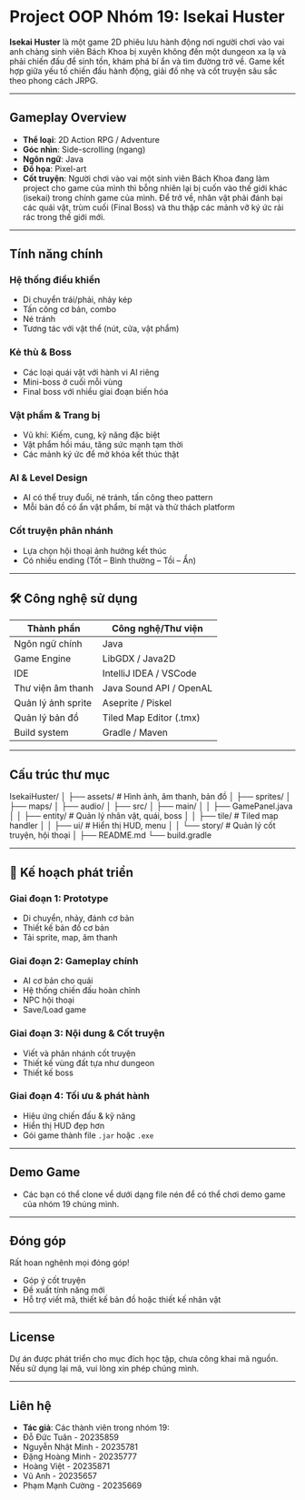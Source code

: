 # Project OOP Nhóm 19: Isekai Huster

**Isekai Huster** là một game 2D phiêu lưu hành động nơi người chơi vào vai anh chàng
sinh viên Bách Khoa bị xuyên không đến một dungeon xa lạ và phải chiến đấu để sinh tồn, 
khám phá bí ẩn và tìm đường trở về. Game kết hợp giữa yếu tố chiến đấu hành động, 
giải đố nhẹ và cốt truyện sâu sắc theo phong cách JRPG.

---

## Gameplay Overview

- **Thể loại**: 2D Action RPG / Adventure
- **Góc nhìn**: Side-scrolling (ngang)
- **Ngôn ngữ**: Java
- **Đồ họa**: Pixel-art
- **Cốt truyện**: 
Người chơi vào vai một sinh viên Bách Khoa đang làm project cho game của mình thì bỗng nhiên 
lại bị cuốn vào thế giới khác (isekai) trong chính game của mình. Để trở về, nhân vật phải 
đánh bại các quái vật, trùm cuối (Final Boss) và thu thập các mảnh vỡ ký ức rải rác trong thế giới mới.

---

## Tính năng chính

### Hệ thống điều khiển
- Di chuyển trái/phải, nhảy kép
- Tấn công cơ bản, combo
- Né tránh
- Tương tác với vật thể (nút, cửa, vật phẩm)

### Kẻ thù & Boss
- Các loại quái vật với hành vi AI riêng
- Mini-boss ở cuối mỗi vùng
- Final boss với nhiều giai đoạn biến hóa

### Vật phẩm & Trang bị
- Vũ khí: Kiếm, cung, kỹ năng đặc biệt
- Vật phẩm hồi máu, tăng sức mạnh tạm thời
- Các mảnh ký ức để mở khóa kết thúc thật

### AI & Level Design
- AI có thể truy đuổi, né tránh, tấn công theo pattern
- Mỗi bản đồ có ẩn vật phẩm, bí mật và thử thách platform

### Cốt truyện phân nhánh
- Lựa chọn hội thoại ảnh hưởng kết thúc
- Có nhiều ending (Tốt – Bình thường – Tồi – Ẩn)

---

## 🛠️ Công nghệ sử dụng

| Thành phần         | Công nghệ/Thư viện         |
|--------------------|-----------------------------|
| Ngôn ngữ chính      | Java                        |
| Game Engine         | LibGDX / Java2D             |
| IDE                 | IntelliJ IDEA / VSCode      |
| Thư viện âm thanh   | Java Sound API / OpenAL     |
| Quản lý ảnh sprite  | Aseprite / Piskel           |
| Quản lý bản đồ      | Tiled Map Editor (.tmx)     |
| Build system        | Gradle / Maven              |

---

## Cấu trúc thư mục

IsekaiHuster/
│
├── assets/ # Hình ảnh, âm thanh, bản đồ
│ ├── sprites/
│ ├── maps/
│ ├── audio/
│
├── src/
│ ├── main/
│ │ ├── GamePanel.java
│ │ ├── entity/ # Quản lý nhân vật, quái, boss
│ │ ├── tile/ # Tiled map handler
│ │ ├── ui/ # Hiển thị HUD, menu
│ │ └── story/ # Quản lý cốt truyện, hội thoại
│
├── README.md
└── build.gradle


---

## 🔮 Kế hoạch phát triển

### Giai đoạn 1: Prototype
- Di chuyển, nhảy, đánh cơ bản
- Thiết kế bản đồ cơ bản
- Tải sprite, map, âm thanh

### Giai đoạn 2: Gameplay chính
- AI cơ bản cho quái
- Hệ thống chiến đấu hoàn chỉnh
- NPC hội thoại
- Save/Load game

### Giai đoạn 3: Nội dung & Cốt truyện
- Viết và phân nhánh cốt truyện
- Thiết kế vùng đất tựa như dungeon
- Thiết kế boss

### Giai đoạn 4: Tối ưu & phát hành
- Hiệu ứng chiến đấu & kỹ năng
- Hiển thị HUD đẹp hơn
- Gói game thành file `.jar` hoặc `.exe`

---

## Demo Game

- Các bạn có thể clone về dưới dạng file nén để có thể chơi demo game của nhóm 19 chúng mình.

---

## Đóng góp

Rất hoan nghênh mọi đóng góp!

- Góp ý cốt truyện
- Đề xuất tính năng mới
- Hỗ trợ viết mã, thiết kế bản đồ hoặc thiết kế nhân vật

---

## License

Dự án được phát triển cho mục đích học tập, chưa công khai mã nguồn. 
Nếu sử dụng lại mã, vui lòng xin phép chúng mình.

---

## Liên hệ

- **Tác giả**:
Các thành viên trong nhóm 19:
- Đỗ Đức Tuân - 20235859
- Nguyễn Nhật Minh - 20235781
- Đặng Hoàng Minh - 20235777
- Hoàng Việt - 20235871
- Vũ Anh - 20235657
- Phạm Mạnh Cường - 20235669


